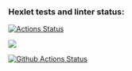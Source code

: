 ### Hexlet tests and linter status:
[![Actions Status](https://github.com/MT-cod/php-project-lvl1/workflows/hexlet-check/badge.svg)](https://github.com/MT-cod/php-project-lvl1/actions)

<a href="https://codeclimate.com/github/codeclimate/codeclimate/maintainability"><img src="https://api.codeclimate.com/v1/badges/a99a88d28ad37a79dbf6/maintainability" /></a>

[![Github Actions Status](https://github.com/MT-cod/php-project-lvl1/.github/workflows/workflow.yml)](https://github.com/MT-cod/php-project-lvl1/actions)
